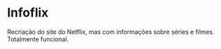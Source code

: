 # Infoflix
Recriação do site do Netflix, mas com informações sobre séries e filmes. Totalmente funcional. 
